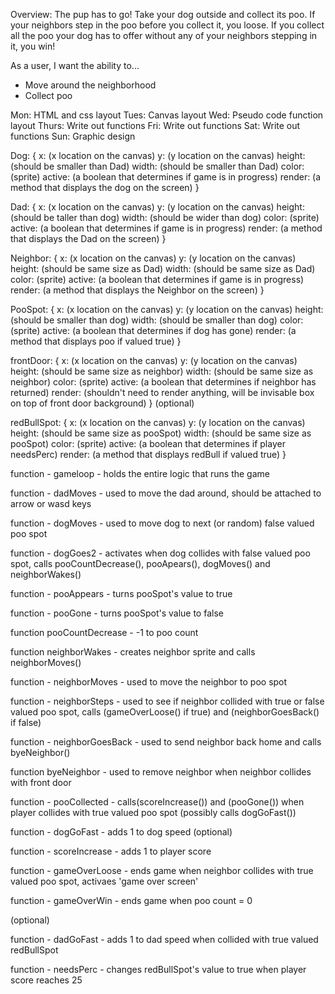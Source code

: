 Overview:
The pup has to go! Take your dog outside and collect its poo. If your neighbors step in the poo before you collect it, you loose. If you collect all the poo your dog has to offer without any of your neighbors stepping in it, you win!

As a user, I want the ability to... 
  - Move around the neighborhood
  - Collect poo


  Mon: HTML and css layout
  Tues: Canvas layout
  Wed: Pseudo code function layout
  Thurs: Write out functions
  Fri: Write out functions
  Sat: Write out functions
  Sun: Graphic design

Dog: {
  x: (x location on the canvas)
  y: (y location on the canvas)
  height: (should be smaller than Dad)
  width: (should be smaller than Dad)
  color: (sprite)
  active: (a boolean that determines if game is in progress)
  render: (a method that displays the dog on the screen)
}

Dad: {
  x: (x location on the canvas)
  y: (y location on the canvas)
  height: (should be taller than dog)
  width: (should be wider than dog)
  color: (sprite)
  active: (a boolean that determines if game is in progress)
  render: (a method that displays the Dad on the screen)
}

Neighbor: {
  x: (x location on the canvas)
  y: (y location on the canvas)
  height: (should be same size as Dad)
  width: (should be same size as Dad)
  color: (sprite)
  active: (a boolean that determines if game is in progress)
  render: (a method that displays the Neighbor on the screen)
}

PooSpot: {
  x: (x location on the canvas)
  y: (y location on the canvas)
  height: (should be smaller than dog)
  width: (should be smaller than dog)
  color: (sprite)
  active: (a boolean that determines if dog has gone)
  render: (a method that displays poo if valued true)
}

frontDoor: {
  x: (x location on the canvas)
  y: (y location on the canvas)
  height: (should be same size as neighbor)
  width: (should be same size as neighbor)
  color: (sprite)
  active: (a boolean that determines if neighbor has returned)
  render: (shouldn't need to render anything, will be invisable box on top of front door background)
}
(optional)

redBullSpot: {
  x: (x location on the canvas)
  y: (y location on the canvas)
  height: (should be same size as pooSpot)
  width: (should be same size as pooSpot)
  color: (sprite)
  active: (a boolean that determines if player needsPerc)
  render: (a method that displays redBull if valued true)
}

function - gameloop - holds the entire logic that runs the game

function - dadMoves - used to move the dad around, should be attached to arrow or wasd keys

function - dogMoves - used to move dog to next (or random) false valued poo spot

function - dogGoes2 - activates when dog collides with false valued poo spot, calls pooCountDecrease(), pooApears(), dogMoves() and neighborWakes()

function - pooAppears - turns pooSpot's value to true

function - pooGone - turns pooSpot's value to false

function pooCountDecrease - -1 to poo count

function neighborWakes - creates neighbor sprite and calls neighborMoves()

function - neighborMoves - used to move the neighbor to poo spot 

function - neighborSteps - used to see if neighbor collided with true or false valued poo spot, calls (gameOverLoose() if true) and (neighborGoesBack() if false)

function - neighborGoesBack - used to send neighbor back home and calls byeNeighbor()

function byeNeighbor - used to remove neighbor when neighbor collides with front door

function - pooCollected - calls(scoreIncrease()) and (pooGone()) when player collides with true valued poo spot (possibly calls dogGoFast())

function - dogGoFast - adds 1 to dog speed (optional) 

function - scoreIncrease - adds 1 to player score 

function - gameOverLoose - ends game when neighbor collides with true valued poo spot, activaes 'game over screen'

function - gameOverWin - ends game when poo count = 0

(optional)

function - dadGoFast - adds 1 to dad speed when collided with true valued redBullSpot

function - needsPerc - changes redBullSpot's value to true when player score reaches 25







